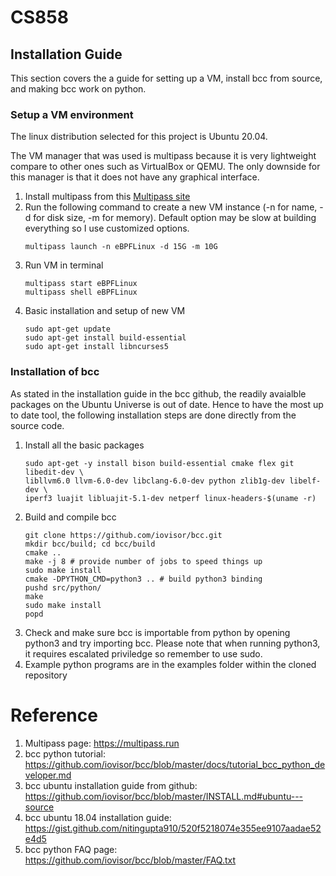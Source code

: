 # CS858

## Installation Guide

This section covers the a guide for setting up a VM, install bcc from source, and making bcc work on python.

### Setup a VM environment

The linux distribution selected for this project is Ubuntu 20.04. 

The VM manager that was used is multipass because it is very lightweight compare to other ones such as VirtualBox or QEMU. The only downside for this manager is that it does not have any graphical interface.

1. Install multipass from this [Multipass site](https://multipass.run)
2. Run the following command to create a new VM instance  (-n for name, -d for disk size, -m for memory). Default option may be slow at building everything so I use customized options.
   ```
   multipass launch -n eBPFLinux -d 15G -m 10G 
   ```
3. Run VM in terminal
   ```
   multipass start eBPFLinux
   multipass shell eBPFLinux
   ```
4. Basic installation and setup of new VM
   ```
   sudo apt-get update
   sudo apt-get install build-essential
   sudo apt-get install libncurses5
   ```

### Installation of bcc

As stated in the installation guide in the bcc github, the readily avaialble packages on the Ubuntu Universe is out of date. Hence to have the most up to date tool, the following installation steps are done directly from the source code.

1. Install all the basic packages
   ```
   sudo apt-get -y install bison build-essential cmake flex git libedit-dev \
   libllvm6.0 llvm-6.0-dev libclang-6.0-dev python zlib1g-dev libelf-dev \
   iperf3 luajit libluajit-5.1-dev netperf linux-headers-$(uname -r)
   ```
2. Build and compile bcc
   ```
   git clone https://github.com/iovisor/bcc.git
   mkdir bcc/build; cd bcc/build
   cmake ..
   make -j 8 # provide number of jobs to speed things up
   sudo make install
   cmake -DPYTHON_CMD=python3 .. # build python3 binding
   pushd src/python/
   make
   sudo make install
   popd
   ```
3. Check and make sure bcc is importable from python by opening python3 and try importing bcc. Please note that when running python3, it requires escalated priviledge so remember to use sudo.
4. Example python programs are in the examples folder within the cloned repository

# Reference

1. Multipass page: https://multipass.run
2. bcc python tutorial: https://github.com/iovisor/bcc/blob/master/docs/tutorial_bcc_python_developer.md
3. bcc ubuntu installation guide from github: https://github.com/iovisor/bcc/blob/master/INSTALL.md#ubuntu---source
4. bcc ubuntu 18.04 installation guide: https://gist.github.com/nitingupta910/520f5218074e355ee9107aadae52e4d5
5. bcc python FAQ page: https://github.com/iovisor/bcc/blob/master/FAQ.txt

